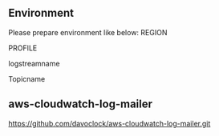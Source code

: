 ## Environment
Please prepare environment like below:
  REGION

  PROFILE

  logstreamname
  
  Topicname

## aws-cloudwatch-log-mailer
https://github.com/davoclock/aws-cloudwatch-log-mailer.git
